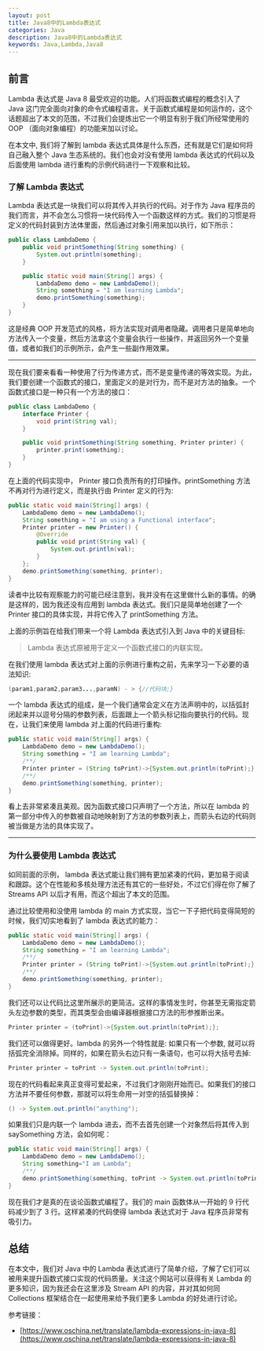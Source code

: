 ```yaml
---
layout: post
title: Java8中的Lambda表达式
categories: Java
description: Java8中的Lambda表达式
keywords: Java,Lambda,Java8
---
```

## 前言
Lambda 表达式是 Java 8 最受欢迎的功能。人们将函数式编程的概念引入了 Java 这门完全面向对象的命令式编程语言。关于函数式编程是如何运作的，这个话题超出了本文的范围，不过我们会提炼出它一个明显有别于我们所经常使用的 OOP （面向对象编程）的功能来加以讨论。

在本文中, 我们将了解到 lambda 表达式具体是什么东西，还有就是它们是如何将自己融入整个 Java 生态系统的。我们也会对没有使用 lambda 表达式的代码以及后面使用 lambda 进行重构的示例代码进行一下观察和比较。

### 了解 Lambda 表达式
Lambda 表达式是一块我们可以将其传入并执行的代码。对于作为 Java 程序员的我们而言，并不会怎么习惯将一块代码传入一个函数这样的方式。我们的习惯是将定义的代码封装到方法体里面，然后通过对象引用来加以执行，如下所示：
```java
public class LambdaDemo {
    public void printSomething(String something) {
        System.out.println(something);
    }

    public static void main(String[] args) {
        LambdaDemo demo = new LambdaDemo();
        String something = "I am learning Lambda";
        demo.printSomething(something);
    }
}
```
这是经典 OOP 开发范式的风格，将方法实现对调用者隐藏。调用者只是简单地向方法传入一个变量，然后方法拿这个变量会执行一些操作，并返回另外一个变量值，或者如我们的示例所示，会产生一些副作用效果。


------------

现在我们要来看看一种使用了行为传递方式，而不是变量传递的等效实现。为此，我们要创建一个函数式的接口，里面定义的是对行为，而不是对方法的抽象。一个函数式接口是一种只有一个方法的接口：
```java
public class LambdaDemo {
    interface Printer {
        void print(String val);
    }

    public void printSomething(String something, Printer printer) {
        printer.print(something);
    }
}
```
在上面的代码实现中， Printer 接口负责所有的打印操作。printSomething 方法不再对行为进行定义，而是执行由 Printer 定义的行为:
```java
public static void main(String[] args) {
    LambdaDemo demo = new LambdaDemo();
    String something = "I am using a Functional interface";
    Printer printer = new Printer() {
        @Override
        public void print(String val) {
            System.out.println(val);
        }
    };
    demo.printSomething(something, printer);
}
```
读者中比较有观察能力的可能已经注意到，我并没有在这里做什么新的事情。的确是这样的，因为我还没有应用到 lambda 表达式。我们只是简单地创建了一个 Printer 接口的具体实现，并将它传入了 printSomething 方法。

上面的示例旨在给我们带来一个将 Lambda 表达式引入到 Java 中的关键目标:

> Lambda 表达式原被用于定义一个函数式接口的内联实现。

在我们使用 lambda 表达式对上面的示例进行重构之前，先来学习一下必要的语法知识:

```java
(param1,param2,param3...,paramN) - > {//代码块;}
```
一个 lambda 表达式的组成，是一个我们通常会定义在方法声明中的，以括弧封闭起来并以逗号分隔的参数列表，后面跟上一个箭头标记指向要执行的代码。现在，让我们来使用 lambda 对上面的代码进行重构:
```java
public static void main(String[] args) {
    LambdaDemo demo = new LambdaDemo();
    String something = "I am learning Lambda";
    /**/
    Printer printer = (String toPrint)->{System.out.println(toPrint);};
    /**/
    demo.printSomething(something, printer);
}
```
看上去非常紧凑且美观。因为函数式接口只声明了一个方法，所以在 lambda 的第一部分中传入的参数被自动地映射到了方法的参数列表上，而箭头右边的代码则被当做是方法的具体实现了。

------------

### 为什么要使用 Lambda 表达式
如同前面的示例， lambda 表达式能让我们拥有更加紧凑的代码，更加易于阅读和跟踪。这个在性能和多核处理方法还有其它的一些好处，不过它们得在你了解了 Streams API 以后才有用，而这个超出了本文的范围。

通过比较使用和没使用 lambda 的 main 方式实现，当它一下子把代码变得简短的时候，我们切实地看到了 lambda 表达式的能力：
```java
public static void main(String[] args) {
    LambdaDemo demo = new LambdaDemo();
    String something = "I am learning Lambda";
    /**/
    Printer printer = (String toPrint)->{System.out.println(toPrint);};
    /**/
    demo.printSomething(something, printer);
}
```
我们还可以让代码比这里所展示的更简洁。这样的事情发生时，你甚至无需指定箭头左边参数的类型，而其类型会由编译器根据接口方法的形参推断出来。
```java
Printer printer = (toPrint)->{System.out.println(toPrint);};
```
我们还可以做得更好。lambda 的另外一个特性就是: 如果只有一个参数, 就可以将括弧完全消除掉。同样的，如果在箭头右边只有一条语句，也可以将大括号去掉:
```java
Printer printer = toPrint -> System.out.println(toPrint);
```
现在的代码看起来真正变得可爱起来，不过我们才刚刚开始而已。如果我们的接口方法并不要任何参数，那就可以将生命用一对空的括弧替换掉：
```java
() -> System.out.println("anything");
```
如果我们只是内联一个 lambda 进去，而不去首先创建一个对象然后将其传入到 saySomething 方法，会如何呢：
```java
public static void main(String[] args) {
    LambdaDemo demo = new LambdaDemo();
    String something="I am Lambda";
    /**/
    demo.printSomething(something, toPrint -> System.out.println(toPrint));
}
```
现在我们才是真的在谈论函数式编程了。我们的 main 函数体从一开始的 9 行代码减少到了 3 行。这样紧凑的代码使得 lambda 表达式对于 Java 程序员非常有吸引力。
## 总结
在本文中，我们对 Java 中的 Lambda 表达式进行了简单介绍，了解了它们可以被用来提升函数式接口实现的代码质量。关注这个网站可以获得有关 Lambda 的更多知识，因为我还会在这里涉及 Stream API 的内容，并对其如何同 Collections 框架结合在一起使用来给予我们更多 Lambda 的好处进行讨论。

参考链接：
- [https://www.oschina.net/translate/lambda-expressions-in-java-8](https://www.oschina.net/translate/lambda-expressions-in-java-8)
